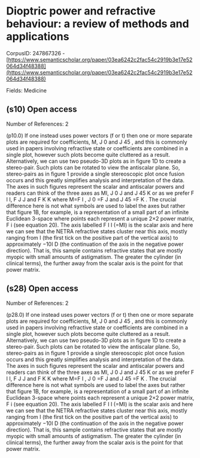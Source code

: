 # Dioptric power and refractive behaviour: a review of methods and applications

CorpusID: 247867326 - [https://www.semanticscholar.org/paper/03ea6242c2fac54c2919b3e17e52064d34f48388](https://www.semanticscholar.org/paper/03ea6242c2fac54c2919b3e17e52064d34f48388)

Fields: Medicine

## (s10) Open access
Number of References: 2

(p10.0) If one instead uses power vectors (f or t) then one or more separate plots are required for coefficients, M, J 0 and J 45 , and this is commonly used in papers involving refractive state or coefficients are combined in a single plot, however such plots become quite cluttered as a result. Alternatively, we can use two pseudo-3D plots as in figure 1D to create a stereo-pair. Such plots can be rotated to view the antiscalar plane. So, stereo-pairs as in figure 1 provide a single stereoscopic plot once fusion occurs and this greatly simplifies analysis and interpretation of the data. The axes in such figures represent the scalar and antiscalar powers and readers can think of the three axes as MI, J 0 J and J 45 K or as we prefer F I I, F J J and F K K where M=F I , J 0 =F J and J 45 =F K . The crucial difference here is not what symbols are used to label the axes but rather that figure 1B, for example, is a representation of a small part of an infinite Euclidean 3-space where points each represent a unique 2×2 power matrix, F i (see equation 20). The axis labelled F I I (=MI) is the scalar axis and here we can see that the NETRA refractive states cluster near this axis, mostly ranging from I (the first tick on the positive part of the vertical axis) to approximately −10I D (the continuation of the axis in the negative power direction). That is, this sample contains refractive states that are mostly myopic with small amounts of astigmatism. The greater the cylinder (in clinical terms), the further away from the scalar axis is the point for that power matrix.
## (s28) Open access
Number of References: 2

(p28.0) If one instead uses power vectors (f or t) then one or more separate plots are required for coefficients, M, J 0 and J 45 , and this is commonly used in papers involving refractive state or coefficients are combined in a single plot, however such plots become quite cluttered as a result. Alternatively, we can use two pseudo-3D plots as in figure 1D to create a stereo-pair. Such plots can be rotated to view the antiscalar plane. So, stereo-pairs as in figure 1 provide a single stereoscopic plot once fusion occurs and this greatly simplifies analysis and interpretation of the data. The axes in such figures represent the scalar and antiscalar powers and readers can think of the three axes as MI, J 0 J and J 45 K or as we prefer F I I, F J J and F K K where M=F I , J 0 =F J and J 45 =F K . The crucial difference here is not what symbols are used to label the axes but rather that figure 1B, for example, is a representation of a small part of an infinite Euclidean 3-space where points each represent a unique 2×2 power matrix, F i (see equation 20). The axis labelled F I I (=MI) is the scalar axis and here we can see that the NETRA refractive states cluster near this axis, mostly ranging from I (the first tick on the positive part of the vertical axis) to approximately −10I D (the continuation of the axis in the negative power direction). That is, this sample contains refractive states that are mostly myopic with small amounts of astigmatism. The greater the cylinder (in clinical terms), the further away from the scalar axis is the point for that power matrix.
